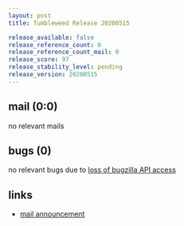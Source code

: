 ```yaml
---
layout: post
title: Tumbleweed Release 20200515

release_available: false
release_reference_count: 0
release_reference_count_mail: 0
release_score: 97
release_stability_level: pending
release_version: 20200515
---
```


## mail (0:0)

no relevant mails

## bugs (0)

<!--more-->

no relevant bugs due to [loss of bugzilla API access](https://bugzilla.opensuse.org/show_bug.cgi?id=1157722)



## links

- [mail announcement](https://lists.opensuse.org/opensuse-factory/2020-05/msg00196.html)
